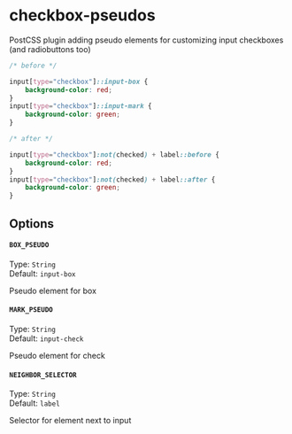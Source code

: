# checkbox-pseudos
PostCSS plugin adding pseudo elements for customizing input checkboxes (and radiobuttons too)

```css
/* before */

input[type="checkbox"]::input-box {
    background-color: red;
}
input[type="checkbox"]::input-mark {
    background-color: green;
}

/* after */

input[type="checkbox"]:not(checked) + label::before {
    background-color: red;
}
input[type="checkbox"]:not(checked) + label::after {
    background-color: green;
}

```

## Options

#### `BOX_PSEUDO`

Type: `String`  
Default: `input-box`

Pseudo element for box

#### `MARK_PSEUDO`

Type: `String`  
Default: `input-check`

Pseudo element for check

#### `NEIGHBOR_SELECTOR`

Type: `String`  
Default: `label`

Selector for element next to input

